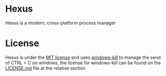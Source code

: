 # Hexus

Hexus is a modern, cross-platform process manager

# License

Hexus is under the [MIT license](./LICENSE.md) and uses [windows-kill](https://github.com/ElyDotDev/windows-kill) to manage the send of
CTRL + C on windows, the license for windows-kill can be found on the [LICENSE.md](./LICENSE.md) file at the relative section
